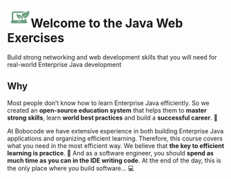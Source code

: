 # <img src="https://raw.githubusercontent.com/bobocode-projects/resources/master/image/logo_transparent_background.png" height=50/>Welcome to the Java Web Exercises
Build strong networking and web development skills that you will need for real-world Enterprise Java development

## Why
Most people don’t know how to learn Enterprise Java efficiently. So we created an **open-source education system**
that helps them to **master strong skills**, learn **world best practices** and build a **successful career**. 🚀

At Bobocode we have extensive experience in both building Enterprise Java applications and organizing efficient learning.
Therefore, this course covers what you need in the most efficient way. We believe that
**the key to efficient learning is practice**. 💪 And as a software engineer, you should **spend as much time as you can in the IDE writing code**.
At the end of the day, this is the only place where you build software... 💻